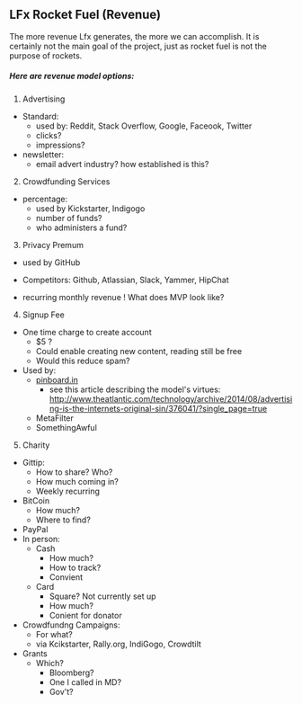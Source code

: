 ## LFx Rocket Fuel (Revenue)

The more revenue Lfx generates, the more we can accomplish. It is certainly not the main goal of the project, just as rocket fuel is not the purpose of rockets.

##### Here are revenue model options:

1. Advertising
  * Standard:
     * used by: Reddit, Stack Overflow, Google, Faceook, Twitter
     * clicks?
     * impressions?
   * newsletter:
     * email advert industry? how established is this?
 
2. Crowdfunding Services
  * percentage:
    * used by Kickstarter, Indigogo
    * number of funds?
    * who administers a fund?

3. Privacy Premum
  * used by GitHub
  - Competitors: Github, Atlassian, Slack, Yammer, HipChat
  + recurring monthly revenue
  ! What does MVP look like?

4. Signup Fee
  * One time charge to create account
    * $5 ?
    * Could enable creating new content, reading still be free
    * Would this reduce spam?
  * Used by:
    * [pinboard.in](https://pinboard.in/help/fee/)
      * see this article describing the model's virtues: http://www.theatlantic.com/technology/archive/2014/08/advertising-is-the-internets-original-sin/376041/?single_page=true
    * MetaFilter
    * SomethingAwful

5. Charity
  * Gittip:
    * How to share? Who?
    * How much coming in?
    + Weekly recurring
  * BitCoin
    * How much?
    * Where to find?
   * PayPal
   * In person:
     * Cash
       * How much?
       * How to track?
       + Convient
     * Card
       * Square? Not currently set up
       * How much?
       + Conient for donator
   * Crowdfundng Campaigns:
     * For what?
     * via Kcikstarter, Rally.org, IndiGogo, Crowdtilt
   * Grants
     * Which?
       * Bloomberg?
       * One I called in MD?
       * Gov't?
